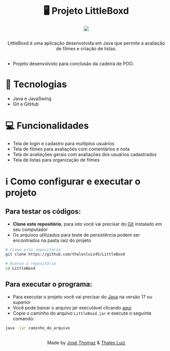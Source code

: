 <h1 align="center">
 🖥️ Projeto LittleBoxd
</h1>
<p align="center">
 <img src="https://i.imgur.com/uDvdhIH.png" />
</p>

##
<p align="center">LittleBoxd é uma aplicação desenvolvida em Java que permite a avaliação de filmes e criação de listas.</p>

##

- Projeto desenvolvido para conclusão da cadeira de POO.

# 🚀 Tecnologias
- Java e JavaSwing
- Git e GitHub

# 💻 Funcionalidades
- Tela de login e cadastro para multiplos usuários
- Tela de filmes para avaliações com comentários e nota
- Tela de avaliações gerais com avaliações dos usuários cadastrados
- Tela de listas para organização de filmes

# ℹ Como configurar e executar o projeto
## Para testar os códigos:
- __Clone este repositório__, para isto você vai precisar do [Git](https://git-scm.com) instalado em seu computador
- Os arquivos utilizados para teste de persistência podem ser encontrados na pasta raíz do projeto
```bash
# Clone este repositório
git clone https://github.com/thalesluiz45/LittleBoxd

# Acesse o repositório
cd LittleBoxd
```
## Para executar o programa:
- Para executar o projeto você vai precisar do [Java](https://www.java.com/pt-BR/download/) na versão 17 ou superior
- Você pode baixar o arquivo jar executável clicando [aqui](https://drive.google.com/uc?export=download&id=1BFFaW-fQoephQt7HGgLPqKWTA2e7gV3q)
- Copie o caminho do arquivo `LittleBoxd.jar` e execute o seguinte comando:
```bash
java -jar caminho_do_arquivo
```
##
<p align="center">Made by <a href="https://github.com/Thoomaz">José Thomaz</a> & <a href="https://github.com/thalesluiz45">Thales Luiz</a> </p>
